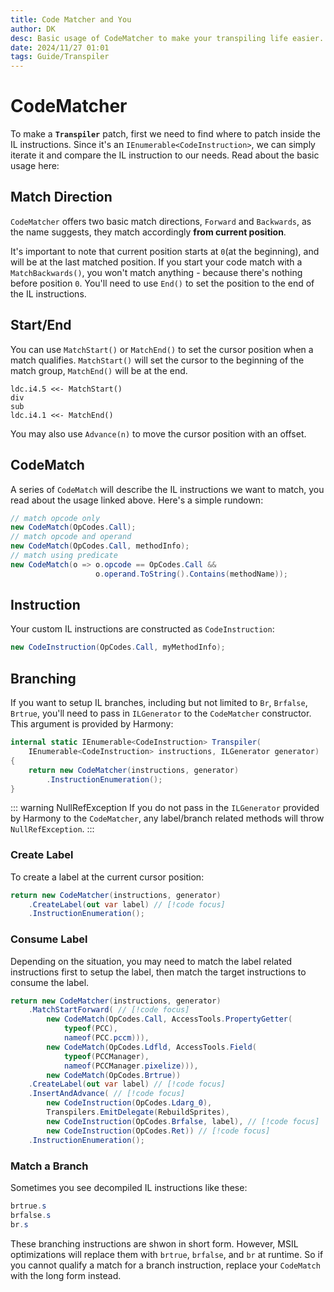 ```yaml
---
title: Code Matcher and You
author: DK
desc: Basic usage of CodeMatcher to make your transpiling life easier.
date: 2024/11/27 01:01
tags: Guide/Transpiler
---
```


# CodeMatcher

To make a **`Transpiler`** patch, first we need to find where to patch inside the IL instructions. Since it's an `IEnumerable<CodeInstruction>`, we can simply iterate it and compare the IL instruction to our needs. Read about the basic usage here:

<LinkCard t="HarmonyX, CodeMatcher" u="https://github.com/BepInEx/HarmonyX/wiki/Transpiler-helpers#codematcher"/>

## Match Direction

`CodeMatcher` offers two basic match directions, `Forward` and `Backwards`, as the name suggests, they match accordingly **from current position**.

It's important to note that current position starts at `0`(at the beginning), and will be at the last matched position. If you start your code match with a `MatchBackwards()`, you won't match anything - because there's nothing before position `0`. You'll need to use `End()` to set the position to the end of the IL instructions.

## Start/End

You can use `MatchStart()` or `MatchEnd()` to set the cursor position when a match qualifies. `MatchStart()` will set the cursor to the beginning of the match group, `MatchEnd()` will be at the end.
```cs{1,4}
ldc.i4.5 <<- MatchStart()
div
sub
ldc.i4.1 <<- MatchEnd()
```

You may also use `Advance(n)` to move the cursor position with an offset.

## CodeMatch

A series of `CodeMatch` will describe the IL instructions we want to match, you read about the usage linked above. Here's a simple rundown:
```cs
// match opcode only
new CodeMatch(OpCodes.Call);
// match opcode and operand
new CodeMatch(OpCodes.Call, methodInfo);
// match using predicate
new CodeMatch(o => o.opcode == OpCodes.Call && 
                   o.operand.ToString().Contains(methodName));
```

## Instruction

Your custom IL instructions are constructed as `CodeInstruction`:
```cs
new CodeInstruction(OpCodes.Call, myMethodInfo);
```

## Branching

If you want to setup IL branches, including but not limited to `Br`, `Brfalse`, `Brtrue`, you'll need to pass in `ILGenerator` to the `CodeMatcher` constructor. This argument is provided by Harmony:
```cs
internal static IEnumerable<CodeInstruction> Transpiler(
    IEnumerable<CodeInstruction> instructions, ILGenerator generator)
{
    return new CodeMatcher(instructions, generator)
        .InstructionEnumeration();
}
```

::: warning NullRefException
If you do not pass in the `ILGenerator` provided by Harmony to the `CodeMatcher`, any label/branch related methods will throw `NullRefException`.
:::

### Create Label

To create a label at the current cursor position:
```cs
return new CodeMatcher(instructions, generator)
    .CreateLabel(out var label) // [!code focus]
    .InstructionEnumeration();
```

### Consume Label

Depending on the situation, you may need to match the label related instructions first to setup the label, then match the target instructions to consume the label.
```cs
return new CodeMatcher(instructions, generator)
    .MatchStartForward( // [!code focus]
        new CodeMatch(OpCodes.Call, AccessTools.PropertyGetter(
            typeof(PCC),
            nameof(PCC.pccm))),
        new CodeMatch(OpCodes.Ldfld, AccessTools.Field(
            typeof(PCCManager),
            nameof(PCCManager.pixelize))),
        new CodeMatch(OpCodes.Brtrue))
    .CreateLabel(out var label) // [!code focus]
    .InsertAndAdvance( // [!code focus]
        new CodeInstruction(OpCodes.Ldarg_0),
        Transpilers.EmitDelegate(RebuildSprites),
        new CodeInstruction(OpCodes.Brfalse, label), // [!code focus]
        new CodeInstruction(OpCodes.Ret)) // [!code focus]
    .InstructionEnumeration();
```

### Match a Branch

Sometimes you see decompiled IL instructions like these:
```cs
brtrue.s
brfalse.s
br.s
```

These branching instructions are shwon in short form. However, MSIL optimizations will replace them with `brtrue`, `brfalse`, and `br` at runtime. So if you cannot qualify a match for a branch instruction, replace your `CodeMatch` with the long form instead.
